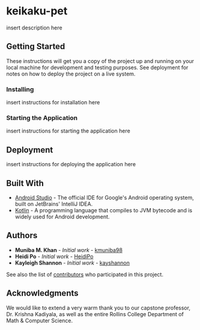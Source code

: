 # keikaku-pet

insert description here

## Getting Started

These instructions will get you a copy of the project up and running on your local machine for development and testing purposes. See deployment for notes on how to deploy the project on a live system.

### Installing

insert instructions for installation here

### Starting the Application

insert instructions for starting the application here

## Deployment

insert instructions for deploying the application here

## Built With

* [Android Studio](https://developer.android.com/studio) - The official IDE for Google's Android operating system, built on JetBrains' IntelliJ IDEA.
* [Kotlin](https://kotlinlang.org/) - A programming language that compiles to JVM bytecode and is widely used for Android development. 

## Authors

* **Muniba M. Khan** - *Initial work* - [kmuniba98](https://github.com/kmuniba98)
* **Heidi Po** - *Initial work* - [HeidiPo](https://github.com/HeidiPo)
* **Kayleigh Shannon** - *Initial work* - [kayshannon](https://github.com/kayshannon)

See also the list of [contributors](https://github.com/kmuniba98/keikaku-pet/graphs/contributors) who participated in this project.

## Acknowledgments

We would like to extend a very warm thank you to our capstone professor, Dr. Krishna Kadiyala, as well as the entire Rollins College Department of Math & Computer Science.
